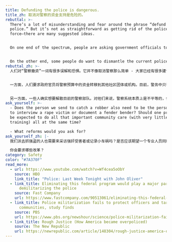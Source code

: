 ```yaml
---
title: Defunding the police is dangerous.
title_zh: 取消对警察的资金支持是危险的。
rebuttal: >-
  There’s a lot of misunderstanding and fear around the phrase “defund the
  police.” But it’s not as straightforward as getting rid of the police
  force—there are many suggested ideas. 


  On one end of the spectrum, people are asking government officials to carefully look at the police budget and reinvest some of that money to other community groups or agencies. Currently, only a very small part of policing involves preventing crime that is actively in progress, or requires the use of force. Much of the day-to-day work involves standing in for other specialties: therapists, social workers, and mental health professionals. Defunding the police would mean shifting those resources to professionals who have appropriate training and are better equipped to de-escalate certain situations.


  On the other end, some people do want to dismantle the current police force. For them, the policing system is inherently unequal, and trust is damaged beyond repair. They want to start over and build up a new system from the ground up. This doesn’t mean that there would be no emergency services—just that a new system of response will be built with the community in mind. [Here is an example](https://www.npr.org/sections/live-updates-protests-for-racial-justice/2020/06/08/872416644/former-chief-of-reformed-camden-n-j-force-police-need-consent-of-the-people) of how Camden, NJ did this successfully in 2013.
rebuttal_zh: >-
  人们对“警察撤资”一词有很多误解和恐惧。它并不像取消警察那么简单 - 大家已经有很多建议。


  一方面，人们要求政府官员将警察预算中的资金转移到其他社区团体或机构。目前，警务中只有很小一部分涉及预防正在进行的犯罪或需要使用武力。许多日常工作都涉及到做其他专业人员的事项：心理治疗师、社会工作者和心理健康专业人员。减少对警察的资金支持意味着将这些资源转移到受过适当培训并更有能力缓解紧张局势的专业人员手中。


  另一方面，一些人确实想要解散目前的警察部队。对他们来说，警察系统本质上是不平等的，信任已受到了无法修复的损害。他们想从头开始，从头开始建立一个新的系统。这并不意味着不再有紧急服务 - 会在考虑到社区的情况下，建立一个新的响应系统。[以下是新泽西州卡姆登](https://www.npr.org/sections/live-updates-protests-for-racial-justice/2020/06/08/872416644/former-chief-of-reformed-camden-n-j-force-police-need-consent-of-the-people)在2013年成功做到这一点的一个例子。
ask_yourself: >-
  - Does the person we send to catch a robber also need to be the person we send
  to interview a rape victim or document a fender bender? Should one profession
  be expected to do all that important community care (with very little
  training) all at the same time?

  - What reforms would you ask for?
ask_yourself_zh: |-
  我们派去抓强盗的人也需要来采访强奸受害者或记录小车祸吗？是否应该期望一个专业人员同时做所有这些重要的社区工作(而这名专业人员每项工作受到的培训可能很少)？

  你会要求哪些改革？
category: Safety
color: "#7A370F"
read_more:
  - url: https://www.youtube.com/watch?v=Wf4cea5oObY
    source: HBO
    link_title: "Police: Last Week Tonight with John Oliver"
  - link_title: Eliminating this federal program would play a major part in
      demilitarizing the police
    source: Fast Company
    url: https://www.fastcompany.com/90513061/eliminating-this-federal-program-would-play-a-major-part-in-demilitarizing-the-police
  - link_title: Police militarization fails to protect officers and targets black
      communities, study finds
    source: PBS
    url: https://www.pbs.org/newshour/science/police-militarization-fails-to-protect-officers-and-targets-black-communities-study-finds
  - link_title: Rough Justice (How America became overpoliced)
    source: The New Republic
    url: https://newrepublic.com/article/148304/rough-justice-america-over-policed
---
```

